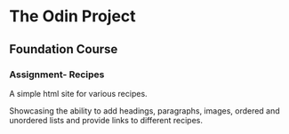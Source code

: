 # The Odin Project

## Foundation Course

### Assignment- Recipes

A simple html site for various recipes. 

Showcasing the ability to add headings, paragraphs, images, ordered and unordered lists and provide links to different recipes.


